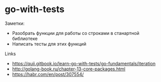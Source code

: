 # go-with-tests
Заметки:
* Разобрать функции для работы со строками в станартной библиотеке
* Написать тесты для этих функций

Links
- https://quii.gitbook.io/learn-go-with-tests/go-fundamentals/iteration
- http://golang-book.ru/chapter-13-core-packages.html
- https://habr.com/en/post/307554/